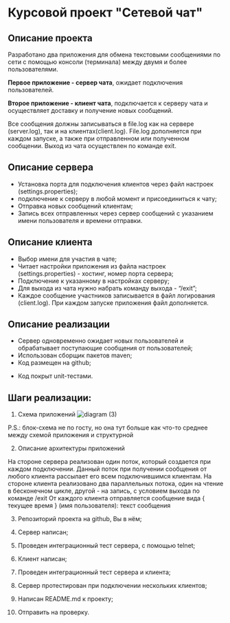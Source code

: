 # Курсовой проект "Сетевой чат"

## Описание проекта

Разработано два приложения для обмена текстовыми сообщениями по сети с помощью консоли (терминала) между двумя и более пользователями. 

**Первое приложение - сервер чата**, ожидает подключения пользователей.

**Второе приложение - клиент чата**, подключается к серверу чата и осуществляет доставку и получение новых сообщений.

Все сообщения должны записываться в file.log как на сервере (server.log), так и на клиентах(client.log). File.log дополняется при каждом запуске, а также при отправленном или полученном сообщении. Выход из чата осуществлен по команде exit.

## Описание сервера

- Установка порта для подключения клиентов через файл настроек (settings.properties);
- подключение к серверу в любой момент и присоединиться к чату;
- Отправка новых сообщений клиентам;
- Запись всех отправленных через сервер сообщений с указанием имени пользователя и времени отправки.

## Описание клиента

- Выбор имени для участия в чате;
- Читает настройки приложения из файла настроек (settings.properties) - хостинг, номер порта сервера;
- Подключение к указанному в настройках серверу;
- Для выхода из чата нужно набрать команду выхода - “/exit”;
- Каждое сообщение участников записывается в файл логирования (client.log). При каждом запуске приложения файл дополняется.

## Описание реализации

+ Сервер одновременно ожидает новых пользователей и обрабатывает поступающие сообщения от пользователей;
+ Использован сборщик пакетов maven;
+ Код размещен на github;
- Код покрыт unit-тестами.

## Шаги реализации:

1. Схема приложений
![diagram (3)](https://user-images.githubusercontent.com/67290161/131703854-2199612c-a5cd-458e-aae3-4ed49a32cfe5.png)

P.S.: блок-схема не по госту, но она тут больше как что-то среднее между схемой приложения и структурной

2. Описание архитектуры приложений

На стороне сервера реализован один поток, который создается при каждом подключении. Данный поток при получении сообщения от любого клиента 
рассылает его всем подключившимся клиентам.
На стороне клиента реализовано два параллельных потока, один на чтение в бесконечном цикле, другой - на запись, с условием выхода по команде /exit
От каждого клиента отправляется сообщение вида { текущее время } (имя пользователя): текст сообщения

3. Репозиторий проекта на github, Вы в нём;

4. Сервер написан;

5. Проведен интеграционный тест сервера, с помощью telnet;

6. Клиент написан;

7. Проведен интеграционный тест сервера и клиента;

8. Сервер протестирован при подключении нескольких клиентов;

9. Написан README.md к проекту;

10. Отправить на проверку.
